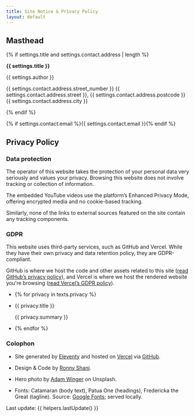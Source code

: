 ```yaml
---
title: Site Notice & Privacy Policy
layout: default
---
```

## Masthead

{% if settings.title and settings.contact.address | length %}

**{{ settings.title }}**

{{ settings.author }}

{{ settings.contact.address.street\_number }} {{ settings.contact.address.street }}, {{ settings.contact.address.postcode }} {{ settings.contact.address.city }}

{% endif %}

{% if settings.contact.email %}{{ settings.contact.email }}{% endif %}

## Privacy Policy

### Data protection

The operator of this website takes the protection of your personal data very seriously and values your privacy. Browsing this website does not involve tracking or collection of information.

The embedded YouTube videos use the platform’s Enhanced Privacy Mode, offering encrypted media and no cookie-based tracking.

Similarly, none of the links to external sources featured on the site contain any tracking components.

### GDPR

This website uses third-party services, such as GitHub and Vercel. While they have their own privacy and data retention policy, they are GDPR-compliant.

GitHub is where we host the code and other assets related to this site ([read GitHub’s privacy policy](https://help.github.com/articles/github-privacy-statement/)), and Vercel is where we host the rendered website you're browsing ([read Vercel’s GDPR policy](https://vercel.com/legal/privacy-policy)).

*   {% for privacy in texts.privacy %}
    
*   {{ privacy.title }}
    
    {{ privacy.summary }}
    
*   {% endfor %}
    

### Colophon

*   Site generated by [Eleventy](https://www.11ty.dev) and hosted on [Vercel](https://vercel.com) via [GitHub](https://github.com).
    
*   Design & Code by [Ronny Shani](https://ironnysh.com).
    
*   Hero photo by [Adam Winger](https://unsplash.com/@awcreativeut) on Unsplash.
    
*   Fonts: Catamaran (body text), Patua One (headings), Fredericka the Great (tagline). Source: [Google Fonts](https://fonts.google.com); served locally.
    

Last update: {{ helpers.lastUpdate() }}